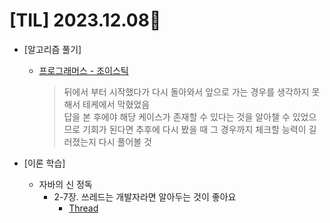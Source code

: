 # [TIL] 2023.12.08📒

* [알고리즘 풀기]
  * [프로그래머스 - 조이스틱](https://github.com/elephant97/PROGRAMMERS/blob/main/Java/Level%202/%EC%A1%B0%EC%9D%B4%EC%8A%A4%ED%8B%B1.java)
    > 뒤에서 부터 시작했다가 다시 돌아와서 앞으로 가는 경우를 생각하지 못해서 테케에서 막혔었음   
    > 답을 본 후에야 해당 케이스가 존재할 수 있다는 것을 알아챌 수 있었으므로 기회가 된다면 추후에 다시 봤을 때 그 경우까지 체크할 능력이 길러졌는지 다시 풀어볼 것

* [이론 학습]
  * 자바의 신 정독
    * 2-7장. 쓰레드는 개발자라면 알아두는 것이 좋아요
      * [Thread](../Study/JavaStudy/Thread.md)
